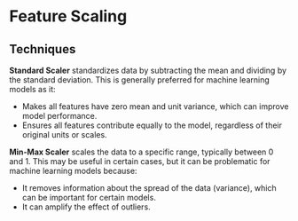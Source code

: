 # Feature Scaling

## Techniques

**Standard Scaler** standardizes data by subtracting the mean and dividing by the standard deviation. This is generally preferred for machine learning models as it:

* Makes all features have zero mean and unit variance, which can improve model performance.
* Ensures all features contribute equally to the model, regardless of their original units or scales.

**Min-Max Scaler** scales the data to a specific range, typically between 0 and 1. This may be useful in certain cases, but it can be problematic for machine learning models because:

* It removes information about the spread of the data (variance), which can be important for certain models.
* It can amplify the effect of outliers.
